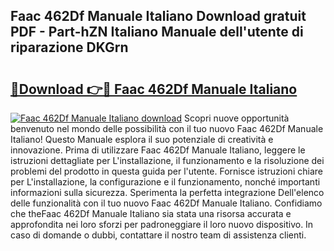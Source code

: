 ## Faac 462Df Manuale Italiano Download gratuit PDF - Part-hZN Italiano Manuale dell'utente di riparazione DKGrn

# <h2><a href="http://dfa7dxg.blite.top/?on=Faac+462Df+Manuale+Italiano">🔗Download 👉🔴 Faac 462Df Manuale Italiano</a></h2>

[![Faac 462Df Manuale Italiano download](https://i.imgur.com/lujVjoI.png)](http://dfa7dxg.blite.top/?on=Faac+462Df+Manuale+Italiano)
Scopri nuove opportunità benvenuto nel mondo delle possibilità con il tuo nuovo Faac 462Df Manuale Italiano! Questo Manuale esplora il suo potenziale di creatività e innovazione. Prima di utilizzare Faac 462Df Manuale Italiano, leggere le istruzioni dettagliate per L'installazione, il funzionamento e la risoluzione dei problemi del prodotto in questa guida per l'utente. Fornisce istruzioni chiare per L'installazione, la configurazione e il funzionamento, nonché importanti informazioni sulla sicurezza. Sperimenta la perfetta integrazione Dell'elenco delle funzionalità con il tuo nuovo Faac 462Df Manuale Italiano. Confidiamo che theFaac 462Df Manuale Italiano sia stata una risorsa accurata e approfondita nei loro sforzi per padroneggiare il loro nuovo dispositivo. In caso di domande o dubbi, contattare il nostro team di assistenza clienti.

